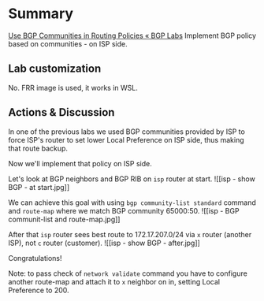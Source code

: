 # Summary
[Use BGP Communities in Routing Policies « BGP Labs](https://bgplabs.net/policy/9-community-use/) 
Implement BGP policy based on communities - on ISP side.
## Lab customization
No. FRR image is used, it works in WSL.
## Actions & Discussion
In one of the previous labs we used BGP communities provided by ISP to force ISP's router to set lower Local Preference on ISP side, thus making that route backup. 

Now we'll implement that policy on ISP side.

Let's look at BGP neighbors and BGP RIB on `isp` router at start.
![[isp - show BGP - at start.jpg]]

We can achieve this goal with using `bgp community-list standard`  command and `route-map` where we match BGP community 65000:50.
![[isp - BGP communit-list and route-map.jpg]]

After that `isp` router sees best route to 172.17.207.0/24 via `x` router (another ISP), not `c` router (customer).
![[isp - show BGP - after.jpg]]

Congratulations!

Note: to pass check of `network validate` command you have to configure another route-map and attach it to `x` neighbor on in, setting Local Preference to 200.

